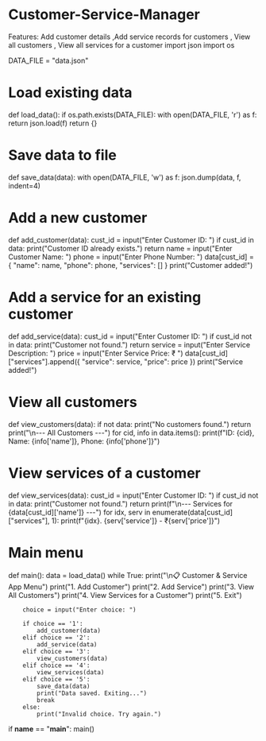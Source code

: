 # Customer-Service-Manager
Features: Add customer details  ,Add service records for customers , View all customers , View all services for a customer
import json
import os

DATA_FILE = "data.json"

# Load existing data
def load_data():
    if os.path.exists(DATA_FILE):
        with open(DATA_FILE, 'r') as f:
            return json.load(f)
    return {}

# Save data to file
def save_data(data):
    with open(DATA_FILE, 'w') as f:
        json.dump(data, f, indent=4)

# Add a new customer
def add_customer(data):
    cust_id = input("Enter Customer ID: ")
    if cust_id in data:
        print("Customer ID already exists.")
        return
    name = input("Enter Customer Name: ")
    phone = input("Enter Phone Number: ")
    data[cust_id] = {
        "name": name,
        "phone": phone,
        "services": []
    }
    print("Customer added!")

# Add a service for an existing customer
def add_service(data):
    cust_id = input("Enter Customer ID: ")
    if cust_id not in data:
        print("Customer not found.")
        return
    service = input("Enter Service Description: ")
    price = input("Enter Service Price: ₹ ")
    data[cust_id]["services"].append({
        "service": service,
        "price": price
    })
    print("Service added!")

# View all customers
def view_customers(data):
    if not data:
        print("No customers found.")
        return
    print("\n--- All Customers ---")
    for cid, info in data.items():
        print(f"ID: {cid}, Name: {info['name']}, Phone: {info['phone']}")

# View services of a customer
def view_services(data):
    cust_id = input("Enter Customer ID: ")
    if cust_id not in data:
        print("Customer not found.")
        return
    print(f"\n--- Services for {data[cust_id]['name']} ---")
    for idx, serv in enumerate(data[cust_id]["services"], 1):
        print(f"{idx}. {serv['service']} - ₹{serv['price']}")

# Main menu
def main():
    data = load_data()
    while True:
        print("\n📋 Customer & Service App Menu")
        print("1. Add Customer")
        print("2. Add Service")
        print("3. View All Customers")
        print("4. View Services for a Customer")
        print("5. Exit")

        choice = input("Enter choice: ")

        if choice == '1':
            add_customer(data)
        elif choice == '2':
            add_service(data)
        elif choice == '3':
            view_customers(data)
        elif choice == '4':
            view_services(data)
        elif choice == '5':
            save_data(data)
            print("Data saved. Exiting...")
            break
        else:
            print("Invalid choice. Try again.")

if __name__ == "__main__":
    main()
